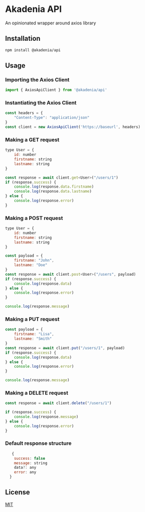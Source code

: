# Akadenia API

An opinionated wrapper around axios library

## Installation

```sh
npm install @akadenia/api
```

## Usage

### Importing the Axios Client
```js
import { AxiosApiClient } from '@akadenia/api'
```

### Instantiating the Axios Client

```js
const headers = {
    "Content-Type": "application/json"
}
const client = new AxiosApiClient('https://baseurl', headers)
```

### Making a GET request

```js
type User = {
    id: number
    firstname: string
    lastname: string
}

const response = await client.get<User>("/users/1")
if (response.success) {
    console.log(response.data.firstname)
    console.log(response.data.lastname)
} else {
    console.log(response.error)
}
```

### Making a POST request

```js
type User = {
    id: number
    firstname: string
    lastname: string
}

const payload = {
    firstname: "John",
    lastname: "Doe"
}
const response = await client.post<User>("/users", payload)
if (response.success) {
    console.log(response.data)
} else {
    console.log(response.error)
}

console.log(response.message)
```

### Making a PUT request

```js
const payload = {
    firstname: "Lisa",
    lastname: "Smith"
}
const response = await client.put("/users/1", payload)
if (response.success) {
    console.log(response.data)
} else {
    console.log(response.error)
}

console.log(response.message)
```

### Making a DELETE request

```js
const response = await client.delete("/users/1")

if (response.success) {
    console.log(response.message)
} else {
    console.log(response.error)
}
```

### Default response structure
```js 
   {
    success: false
    message: string
    data?: any
    error: any
  }
```

## License

[MIT](LICENSE)
